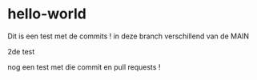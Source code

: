 # hello-world

Dit is een test met de commits !
in deze branch verschillend van de MAIN

2de test

nog een test met die commit en pull requests !
